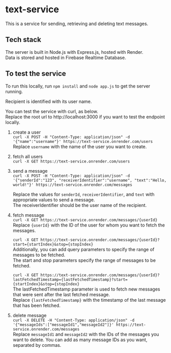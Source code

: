 # text-service

This is a service for sending, retrieving and deleting text messages.

## Tech stack
The server is built in Node.js with Express.js, hosted with Render.     
Data is stored and hosted in Firebase Realtime Database.    
  
## To test the service
To run this locally, run `npm install` and `node app.js` to get the server running.  

Recipient is identified with its user name.   

You can test the service with curl, as below.  
Replace the root url to http://localhost:3000 if you want to test the endpoint locally.  

1. create a user  
`curl -X POST -H "Content-Type: application/json" -d '{"name":"username"}' https://text-service.onrender.com/users`  
Replace `username` with the name of the user you want to create.

2. fetch all users  
`curl -X GET https://text-service.onrender.com/users`

3. send a message  
`curl -X POST -H "Content-Type: application/json" -d '{"senderId":"123", "receiverIdentifier":"username", "text":"Hello, world!"}' https://text-service.onrender.com/messages`  

    Replace the values for `senderId`, `receiverIdentifier`, and `text` with appropriate values to send a message.  
    The receiverIdentifier should be the user name of the recipient.

4. fetch message  
`curl -X GET https://text-service.onrender.com/messages/{userId}`  
Replace `{userId}` with the ID of the user for whom you want to fetch the messages.   

    `curl -X GET https://text-service.onrender.com/messages/{userId}?start={startIndex}&stop={stopIndex}`  
    Additionally, you can add query parameters to specify the range of messages to be fetched.   
    The start and stop parameters specify the range of messages to be fetched.   

    `curl -X GET https://text-service.onrender.com/messages/{userId}?lastFetchedTimestamp={lastFetchedTimestamp}?start={startIndex}&stop={stopIndex}`  
    The lastFetchedTimestamp parameter is used to fetch new messages that were sent after the last fetched message.   
    Replace `{lastFetchedTimestamp}` with the timestamp of the last message that has been fetched.  

5. delete message  
`curl -X DELETE -H "Content-Type: application/json" -d '{"messageIds":["messageId1","messageId2"]}' https://text-service.onrender.com/messages`  
Replace `messageId1` and `messageId2` with the IDs of the messages you want to delete. You can add as many message IDs as you want, separated by commas.

